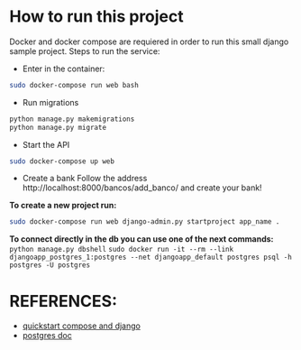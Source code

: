 # How to run this project
Docker and docker compose are requiered in order to run this small django sample project.
Steps to run the service:
* Enter in the container:
```bash
sudo docker-compose run web bash
```
* Run migrations
```bash
python manage.py makemigrations
python manage.py migrate
```
* Start the API
```bash
sudo docker-compose up web
```
* Create a bank
Follow the address http://localhost:8000/bancos/add_banco/ and create your bank!

**To create a new project run:**
```bash 
sudo docker-compose run web django-admin.py startproject app_name .
```

**To connect directly in the db you can use one of the next commands:**
```python manage.py dbshell```
```sudo docker run -it --rm --link djangoapp_postgres_1:postgres --net djangoapp_default postgres psql -h postgres -U postgres```

# REFERENCES:
* [quickstart compose and django](https://docs.docker.com/compose/django/#connect-the-database)
* [postgres doc](https://hub.docker.com/_/postgres/)
